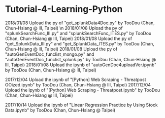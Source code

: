 # Tutorial-4-Learning-Python

2018/01/08 Upload the py of "get_splunkData4Doc.py" by TooDou (Chan, Chun-Hsiang @ III, Taipei) \n
2018/01/08 Upload the py of "splunkSearchFunc_III.py" and "splunkSearchFunc_ITES.py" by TooDou (Chan, Chun-Hsiang @ III, Taipei)
2018/01/08 Upload the py of "get_SplunkData_III.py" and "get_SplunkData_ITES.py" by TooDou (Chan, Chun-Hsiang @ III, Taipei)
2018/01/08 Upload the py of "autoGenEventDoc_funclist_mongo.py" and "autoGenEventDoc_funclist_splunk.py" by TooDou (Chan, Chun-Hsiang @ III, Taipei)
2018/01/08 Upload the ipynb of "autoGenDoc4uploadVer.ipynb" by TooDou (Chan, Chun-Hsiang @ III, Taipei)

2017/12/04 Upload the ipynb of "[Python] Web Scraping - Threatpost OOized.ipynb" by TooDou (Chan, Chun-Hsiang @ III, Taipei)
2017/12/04 Upload the ipynb of "[Python] Web Scraping - Threatpost.ipynb" by TooDou (Chan, Chun-Hsiang @ III, Taipei)

2017/10/14 Upload the ipynb of "Linear Regression Practice by Using Stock Data.ipynb" by TooDou (Chan, Chun-Hsiang @ Taipei)
